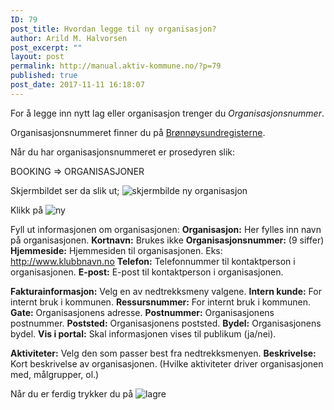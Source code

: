 ```yaml
---
ID: 79
post_title: Hvordan legge til ny organisasjon?
author: Arild M. Halvorsen
post_excerpt: ""
layout: post
permalink: http://manual.aktiv-kommune.no/?p=79
published: true
post_date: 2017-11-11 16:18:07
---
```

For å legge inn nytt lag eller organisasjon trenger du <em>Organisasjonsnummer</em>.

Organisasjonsnummeret finner du på <a href="https://www.brreg.no/">Brønnøysundregisterne</a>.

Når du har organisasjonsnummeret er prosedyren slik:

BOOKING => ORGANISASJONER 

Skjermbildet ser da slik ut; 
![skjermbilde ny organisasjon](http://manual.aktiv-kommune.no/wp-content/uploads/2017/12/Skjermbilde-ny-org.png)

Klikk på
![ny](http://manual.aktiv-kommune.no/wp-content/uploads/2017/12/NY.png)

Fyll ut informasjonen om organisasjonen:
**Organisasjon:** Her fylles inn navn på organisasjonen.
**Kortnavn:** Brukes ikke
**Organisasjonsnummer:** (9 siffer)
**Hjemmeside:** Hjemmesiden til organisasjonen. Eks: http://www.klubbnavn.no
**Telefon:** Telefonnummer til kontaktperson i organisasjonen.
**E-post:** E-post til kontaktperson i organisasjonen.

**Fakturainformasjon:** Velg en av nedtrekksmeny valgene.
**Intern kunde:** For internt bruk i kommunen.
**Ressursnummer:** For internt bruk i kommunen.
**Gate:** Organisasjonens adresse.
**Postnummer:** Organisasjonens postnummer.
**Poststed:** Organisasjonens poststed.
**Bydel:** Organisasjonens bydel.
**Vis i portal:** Skal informasjonen vises til publikum (ja/nei).

**Aktiviteter:** Velg den som passer best fra nedtrekksmenyen.
**Beskrivelse:** Kort beskrivelse av organisasjonen. (Hvilke aktiviteter driver organisasjonen med, målgrupper, ol.)

Når du er ferdig trykker du på 
![lagre](http://manual.aktiv-kommune.no/wp-content/uploads/2017/12/lagre.png)